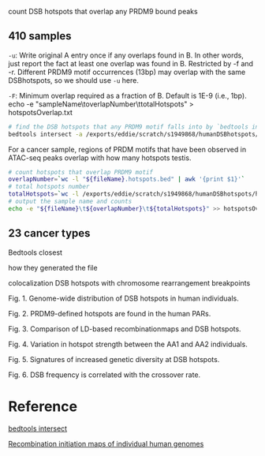 count DSB hotspots that overlap any PRDM9 bound peaks




## 410 samples
`-u`: Write original A entry once if any overlaps found in B. In other words, just report the fact at least one overlap was found in B. Restricted by -f and -r. Different PRDM9 motif occurrences (13bp) may overlap with the same DSBhotspots, so we should use `-u` here.

`-F`: Minimum overlap required as a fraction of B. Default is 1E-9 (i.e., 1bp).
echo -e "sampleName\toverlapNumber\ttotalHotspots" > hotspotsOverlap.txt
```bash
# find the DSB hotspots that any PRDM9 motif falls into by `bedtools intersect`
bedtools intersect -a /exports/eddie/scratch/s1949868/humanDSBhotspots/humanDSBhotspots_AA_AB.hg38.txt -b $file -u -F 1.0 > "${fileName}.hotspots.bed"
```
For a cancer sample, regions of PRDM motifs that have been observed in ATAC-seq peaks overlap with how many hotspots testis.
```bash
# count hotspots that overlap PRDM9 motif
overlapNumber=`wc -l "${fileName}.hotspots.bed" | awk '{print $1}'`
# total hotspots number
totalHotspots=`wc -l /exports/eddie/scratch/s1949868/humanDSBhotspots/humanDSBhotspots_AA_AB.hg38.txt | awk '{print $1}'`
# output the sample name and counts
echo -e "${fileName}\t${overlapNumber}\t${totalHotspots}" >> hotspotsOverlap.txt
```
## 23 cancer types
Bedtools closest

how they generated the file

colocalization DSB hotspots with chromosome rearrangement breakpoints

Fig. 1. Genome-wide distribution of DSB hotspots in human individuals.

Fig. 2. PRDM9-defined hotspots are found in the human PARs.

Fig. 3. Comparison of LD-based recombinationmaps and DSB hotspots.

Fig. 4. Variation in hotspot strength between the AA1 and AA2 individuals.

Fig. 5. Signatures of increased genetic diversity at DSB hotspots.

Fig. 6. DSB frequency is correlated with the crossover rate.
# Reference
[bedtools intersect](https://bedtools.readthedocs.io/en/latest/content/tools/intersect.html)

[Recombination initiation maps of individual human genomes](https://science.sciencemag.org/content/346/6211/1256442)
<!--stackedit_data:
eyJoaXN0b3J5IjpbLTIwNjc3MDEwNDEsNTU1NzI1OTkxLDMyNj
gzMDQzMCw4NTMyNzg0MzEsLTE4NzE1MjMzMTcsLTIwMDgzMTk5
MSwxNzQ0NzAxNzEwLDExNTk0MzgyNDMsMjEyODg2NDYxLDc1OD
M0NDE1NCwtMzcxNTU5MjI1LC05Mjg0NzcxLDQ3NTUzNjgyMywt
MTQ5OTEwNzY2MywtMTE1ODI0NjA5NSwtMTA4NzU1NDk3MSwtMT
U5NzM2NzczNCwxMzExMDk0MjgxLC0yMDEzNDYyNzE4LC0yMTM5
NzYyODQ3XX0=
-->